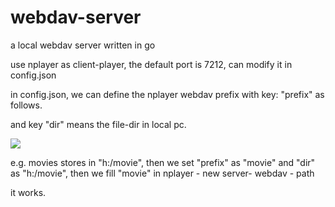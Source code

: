 # webdav-server
a local webdav server written in go

use nplayer as client-player, the default port is 7212, can modify it in config.json

in config.json, we can define the nplayer webdav prefix with key: "prefix" as follows.

and key "dir" means the file-dir in local pc.

![](https://jaroffertree.oss-cn-hongkong.aliyuncs.com/QQ%E5%9B%BE%E7%89%8720211211160942.png)


e.g. 
movies stores in "h:/movie", then we set "prefix" as "movie" and "dir" as "h:/movie", then we fill "movie" in nplayer - new server- webdav - path

it works.
